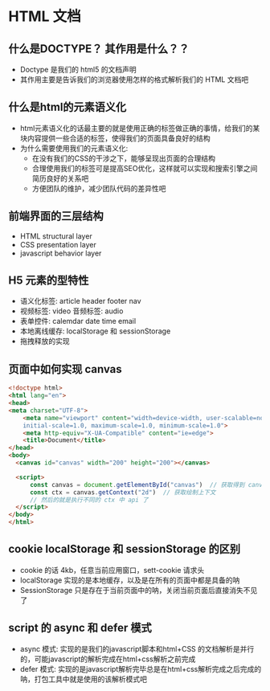 # HTML 文档

## 什么是DOCTYPE？ 其作用是什么？？
* Doctype 是我们的 html5 的文档声明
* 其作用主要是告诉我们的浏览器使用怎样的格式解析我们的 HTML 文档吧

## 什么是html的元素语义化
* html元素语义化的话最主要的就是使用正确的标签做正确的事情，给我们的某块内容提供一些合适的标签，使得我们的页面具备良好的结构
* 为什么需要使用我们的元素语义化:
  * 在没有我们的CSS的干涉之下，能够呈现出页面的合理结构
  * 合理使用我们的标签可是提高SEO优化，这样就可以实现和搜索引擎之间简历良好的关系吧
  * 方便团队的维护，减少团队代码的差异性吧

## 前端界面的三层结构
* HTML structural layer
* CSS presentation layer
* javascript behavior layer

## H5 元素的型特性
* 语义化标签: article header footer nav 
* 视频标签: video 音频标签: audio
* 表单控件: calemdar date time email
* 本地离线缓存: localStorage 和 sessionStorage
* 拖拽释放的实现

## 页面中如何实现 canvas
```html
<!doctype html>
<html lang="en">
<head>
<meta charset="UTF-8">
    <meta name="viewport" content="width=device-width, user-scalable=no, 
    initial-scale=1.0, maximum-scale=1.0, minimum-scale=1.0">
    <meta http-equiv="X-UA-Compatible" content="ie=edge">
    <title>Document</title>
</head>
<body>
  <canvas id="canvas" width="200" height="200"></canvas>

  <script>
      const canvas = document.getElementById("canvas")  // 获取得到 canvas 画布
      const ctx = canvas.getContext("2d")  // 获取绘制上下文
      // 然后的就是执行不同的 ctx 中 api 了
  </script>
</body>
</html>
```

## cookie localStorage 和 sessionStorage 的区别
* cookie 的话 4kb，任意当前应用窗口，sett-cookie 请求头
* localStorage 实现的是本地缓存，以及是在所有的页面中都是具备的呐
* SessionStorage 只是存在于当前页面中的呐，关闭当前页面后直接消失不见了

## script 的 async 和 defer 模式
* async 模式: 实现的是我们的javascript脚本和html+CSS 的文档解析是并行的，可能javascript的解析完成在html+css解析之前完成
* defer 模式: 实现的是javascript解析完毕总是在html+css解析完成之后完成的呐，打包工具中就是使用的该解析模式吧